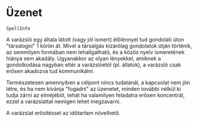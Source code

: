 # Üzenet

`SpellInfo`

A varázsló egy általa látott (vagy jól ismert) élőlénnyel tud gondolati úton "társalogni" 1 körön át. Mivel a társalgás kizárólag gondolatok útján történik, az semmilyen formában nem lehallgatható, és a közös nyelv ismeretének hiánya sem akadály. Ugyanakkor az olyan lényekkel, amiknek a gondolkodása nagyban eltér a varázslóétól (pl. állatok), a varázsló csak erősen akadozva tud kommunikálni.

Természetesen amennyiben a célpont nincs tudatánál, a kapcsolat nem jön létre, és ha nem kívánja "fogadni" az üzenetet, minden további nélkül ki tudja zárni az elméjéből, tehát ha valamilyen feladatra erősen koncentrál, ezzel a varázslattal nemigen lehet megzavarni.

A varázslat erősítéssel az időtartam növelhető.
